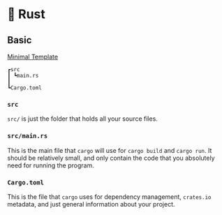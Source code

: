 # 🦀 Rust

## Basic

[Minimal Template](basic/)

```
┏src
┃ ┗main.rs
┃
┗Cargo.toml
```

### `src`

`src/` is just the folder that holds all your source files.

### `src/main.rs`

This is the main file that `cargo` will use for `cargo build` and `cargo run`. It should be relatively small, and only contain the code that you absolutely need for running the program.

### `Cargo.toml`

This is the file that `cargo` uses for dependency management, `crates.io` metadata, and just general information about your project.

